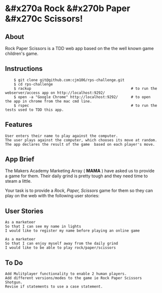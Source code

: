 # &#x270a Rock &#x270b Paper &#x270c Scissors!


About
-------
Rock Paper Scissors is a TDD web app based on the the well known game children's game.




Instructions
-------


```
    $ git clone git@github.com:cjm106/rps-challenge.git
    $ cd rps-challenge
    $ rackup                                              # to run the webserver/access app on http://localhost:9292/
    $ open -a "Google Chrome" http://localhost:9292/      # to open the app in chrome from the mac cmd line.
    $ rspec                                               # to run the tests used to TDD this app.

```


Features
----
    User enters their name to play against the computer.
    The user plays against the computer, which chooses its move at random.
    The app declares the result of the game  based on each player's move.


App Brief
----

The Makers Academy Marketing Array ( **MAMA** ) have asked us to provide a game for them. Their daily grind is pretty tough and they need time to steam a little.

Your task is to provide a _Rock, Paper, Scissors_ game for them so they can play on the web with the following user stories:

User Stories
----
```
As a marketeer
So that I can see my name in lights
I would like to register my name before playing an online game

As a marketeer
So that I can enjoy myself away from the daily grind
I would like to be able to play rock/paper/scissors
```

To Do
----
    Add Mulitplayer functionality to enable 2 human players.
    Add different versions/modes to the game ie Rock Paper Scissors Shotgun.
    Revise if statements to use a case statement.
